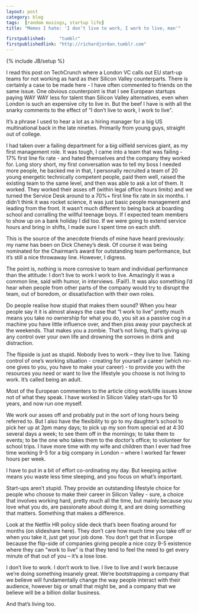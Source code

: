 ```yaml
---
layout: post
category: blog
tags:  [random musings, startup life]
title: "Memes I hate: 'I don’t live to work, I work to live, man'"

firstpublished:     "tumblr"
firstpublishedlink: "http://richardjordan.tumblr.com"
---
```

{% include JB/setup %}

I read this post on TechCrunch where a London VC calls out EU start-up teams for not working as hard as their Silicon Valley counterparts.  There is certainly a case to be made here - I have often commented to friends on the same issue.  One obvious counterpoint is that I see European startups paying WAY WAY less for talent than Silicon Valley alternatives, even when London is such an expensive city to live in.  But the beef I have is with all the snarky comments to the effect of “I don’t live to work, I work to live".

It’s a phrase I used to hear a lot as a hiring manager for a big US multinational back in the late nineties.  Primarily from young guys, straight out of college.

I had taken over a failing department for a big oilfield services giant, as my first management role.  It was tough, I came into a team that was failing - 17% first line fix rate - and hated themselves and the company they worked for.  Long story short, my first conversation was to tell my boss I needed more people, he backed me in that, I personally recruited a team of 20 young energetic technically competent people, paid them well, raised the existing team to the same level, and then was able to ask a lot of them.  It worked.  They worked their asses off (within legal office hours limits) and we turned the Service Desk around to a 70%+ first line fix rate in six months.  I didn’t think it was rocket science, it was just basic people management and leading from the front.  It wasn’t much different to being back at boarding school and corralling the willful teenage boys.  If I expected team members to show up on a bank holiday I did too.  If we were going to extend service hours and bring in shifts, I made sure I spent time on each shift.

This is the source of the anecdote friends of mine have heard previously:  my name has been on Dick Cheney’s desk.  Of course it was being nominated for the Chairman’s award for outstanding team performance, but it’s still a nice throwaway line.  However, I digress.

The point is, nothing is more corrosive to team and individual performance than the attitude:  I don’t live to work I work to live.  Amazingly it was a common line, said with humor, in interviews.  (Fail!).  It was also something I’d hear when people from other parts of the company would try to disrupt the team, out of boredom, or dissatisfaction with their own roles.

Do people realise how stupid that makes them sound?  When you hear people say it it is almost always the case that “I work to live” pretty much means you take no ownership for what you do, you sit as a passive cog in a machine you have little influence over, and then piss away your paycheck at the weekends.  That makes you a zombie.  That’s not living, that’s giving up any control over your own life and drowning the sorrows in drink and distraction.

The flipside is just as stupid.  Nobody lives to work – they live to live. Taking control of one’s working situation - creating for yourself a career (which no-one gives to you, you have to make your career) - to provide you with the resources you need or want to live the lifestyle you choose is not living to work. It’s called being an adult.

Most of the European commenters to the article citing work/life issues know not of what they speak.  I have worked in Silicon Valley start-ups for 10 years, and now run one myself.

We work our asses off and probably put in the sort of long hours being referred to. But I also have the flexibility to go to my daughter’s school to pick her up at 2pm many days; to pick up my son from special ed at 4:30 several days a week; to see them off in the mornings; to take them to events; to be the one who takes them to the doctor’s office; to volunteer for school trips. I have more time with my wife and children than I ever had free time working 9-5 for a big company in London – where I worked far fewer hours per week.

I have to put in a bit of effort co-ordinating my day.  But keeping active means you waste less time sleeping, and you focus on what’s important.

Start-ups aren’t stupid. They provide an outstanding lifestyle choice for people who choose to make their career in Silicon Valley - sure, a choice that involves working hard, pretty much all the time, but mainly because you love what you do, are passionate about doing it, and are doing something that matters.  Something that makes a difference.

Look at the Netflix HR policy slide deck that’s been floating around for months (on slideshare here). They don’t care how much time you take off or when you take it, just get your job done. You don’t get that in Europe because the flip-side of companies giving people a nice cozy 9-5 existence where they can “work to live" is that they tend to feel the need to get every minute of that out of you – it’s a lose lose.

I don’t live to work.  I don’t work to live.  I live to live and I work because we’re doing something insanely great.  We’re bootstrapping a company that we believe will fundamentally change the way people interact with their audience, however big or small that might be, and a company that we believe will be a billion dollar business.

And that’s living too.

